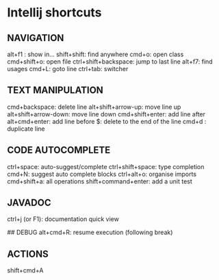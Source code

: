 # Intellij shortcuts

## NAVIGATION
alt+f1 : show in...
shift+shift: find anywhere
cmd+o: open class
cmd+shift+o: open file
ctrl+shift+backspace: jump to last line
alt+f7: find usages
cmd+L: goto line
ctrl+tab: switcher

## TEXT MANIPULATION
cmd+backspace: delete line
alt+shift+arrow-up: move line up
alt+shift+arrow-down: move line down
cmd+shift+enter: add line after
alt+cmd+enter: add line before
$: delete to the end of the line
cmd+d : duplicate line

## CODE AUTOCOMPLETE
ctrl+space: auto-suggest/complete
ctrl+shift+space: type completion
cmd+N: suggest auto complete blocks
ctrl+alt+o: organise imports
cmd+shift+a: all operations
shift+command+enter: add a unit test


## JAVADOC
ctrl+j (or F1): documentation quick view

## DEBUG
alt+cmd+R: resume execution (following break)

## ACTIONS
shift+cmd+A
